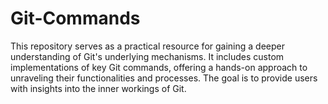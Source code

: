 # Git-Commands
This repository serves as a practical resource for gaining a deeper understanding of Git's underlying mechanisms. It includes custom implementations of key Git commands, offering a hands-on approach to unraveling their functionalities and processes. The goal is to provide users with insights into the inner workings of Git.
